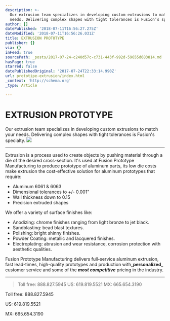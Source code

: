 ```yaml
---
description: >-
  Our extrusion team specializes in developing custom extrusions to match your
  needs. Delivering complex shapes with tight tolerances is Fusion’s specialty.
author: []
datePublished: '2018-07-11T16:56:27.275Z'
dateModified: '2018-07-11T16:56:26.031Z'
title: EXTRUSION PROTOTYPE
publisher: {}
via: {}
inFeed: true
sourcePath: _posts/2017-07-24-c240d57c-c731-443f-992d-59655d683814.md
hasPage: true
starred: false
datePublishedOriginal: '2017-07-24T22:33:14.990Z'
url: prototipe-extrusion/index.html
_context: 'http://schema.org'
_type: Article

---
```

# EXTRUSION PROTOTYPE

Our extrusion team specializes in developing custom extrusions to match your needs. Delivering complex shapes with tight tolerances is Fusion's specialty.
![](https://the-grid-user-content.s3-us-west-2.amazonaws.com/1ff2ff17-7880-4861-acff-4b46b6cc1b34.jpg)

---

Extrusion is a process used to create objects by pushing material through a die of the desired cross-section. It's used at Fusion Prototype Manufacturing to produce prototype of aluminum parts, its low die costs make extrusion the cost-effective solution for aluminum prototypes that require:

* Aluminum 6061 & 6063
* Dimensional tolerances to +/- 0.001"
* Wall thickness down to 0.15
* Precision extruded shapes

We offer a variety of surface finishes like:

* Anodizing: chrome finishes ranging from light bronze to jet black.
* Sandblasting: bead blast textures.
* Polishing: bright shinny finishes.
* Powder Coating: metallic and lacquered finishes.
* Electroplating: abrasion and wear resistance, corrosion protection with aesthetic qualities.

Fusion Prototype Manufacturing delivers full-service aluminum extrusion, fast lead-times, high-quality prototypes and production with_**personalized**_ customer service and some of the _**most competitive**_ pricing in the industry.

---

> Toll free: 888.827.5945
> US: 619.819.5521
> MX: 665.654.3190

Toll free: 888.827.5945

US: 619.819.5521

MX: 665.654.3190
